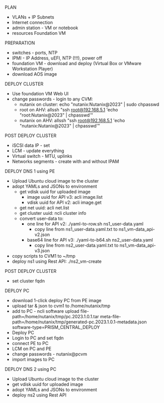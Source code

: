 PLAN
 - VLANs + IP Subnets
 - Internet connection
 - admin station - VM or notebook
 - resources Foundation VM

 PREPARATION
 - switches - ports, NTP
 - IPMI - IP Address, uEFI, NTP (!!!), power off
 - foundation VM - download and deploy (Virtual Box or VMware Workstation Player)
 - download AOS image

DEPLOY CLUSTER
 - Use foundation VM Web UI
 - change passwords - login to any CVM:
   - nutanix on cluster:  echo "nutanix:Nutanix@2023" | sudo chpasswd
   - root on AHV:  allssh "ssh root@192.168.5.1 'echo \"root:Nutanix@2023\" | chpasswd'"
   - nutanix on AHV:  allssh "ssh root@192.168.5.1 'echo \"nutanix:Nutanix@2023\" | chpasswd'"

POST DEPLOY CLUSTER
 - iSCSI data IP - set
 - LCM - update everything
 - Virtual switch - MTU, uplinks
 - Networks segments - create with and without IPAM

DEPLOY DNS 1 using PE
 - Upload Ubuntu cloud image to the cluster
 - adopt YAMLs and JSONs to environment
    - get vdisk uuid for uploaded image
      - image uuid for API v3: acli image.list
      - vdisk uuid for API v2: acli image.get <image uuid>
    - get net uuid: acli net.list
    - get cluster uuid: ncli cluster info
    - convert user-data to:
      - one line    for API v2: ./yaml-to-row.sh ns1_user-data.yaml
        - copy line from ns1_user-data.yaml.txt to ns1_vm-data_api-v2.json
      - base64 line for API v3: ./yaml-to-b64.sh ns2_user-data.yaml
        - copy line from ns2_user-data.yaml.txt to ns1_vm-data_api-v3.json
 - copy scripts to CVM1 to ~/tmp
 - deploy ns1 using Rest API: ./ns2_vm-create

POST DEPLOY CLUSTER
 - set cluster fqdn

DEPLOY PC
 - download 1-click deploy PC from PE image
 - upload tar & json to cvm1 to /home/nutanix/tmp
 - add to PC -  ncli software upload file-path=/home/nutanix/tmp/pc.2023.1.0.1.tar meta-file-path=/home/nutanix/tmp/generated-pc.2023.1.0.1-metadata.json  software-type=PRISM_CENTRAL_DEPLOY
 - Deploy PC
 - Login to PC and set fqdn
 - connect PE to PC
 - LCM on PC and PE
 - change passwords - nutanix@pcvm
 - import images to PC


DEPLOY DNS 2 using PC
 - Upload Ubuntu cloud image to the cluster
 - get vdisk uuid for uploaded image
 - adopt YAMLs and JSONs to environment
 - deploy ns2 using Rest API

